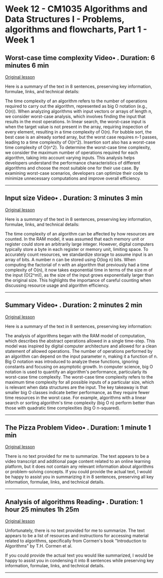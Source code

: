 # Week 12 - CM1035 Algorithms and Data Structures I - Problems, algorithms and flowcharts, Part 1 - Week 1

## Worst-case time complexity Video• . Duration: 6 minutes 6 min

[Original lesson](https://www.coursera.org/learn/uol-algorithms-and-data-structures-1/lecture/Mh8XT/worst-case-time-complexity)

Here is a summary of the text in 8 sentences, preserving key information, formulae, links, and technical details:

The time complexity of an algorithm refers to the number of operations required to carry out the algorithm, represented as big O notation (e.g., O(n)). When analyzing algorithms with input vectors or arrays of length n, we consider worst-case analysis, which involves finding the input that results in the most operations. In linear search, the worst-case input is when the target value is not present in the array, requiring inspection of every element, resulting in a time complexity of O(n). For bubble sort, the best case is an already sorted array, but the worst case requires n-1 passes, leading to a time complexity of O(n^2). Insertion sort also has a worst-case time complexity of O(n^2). To determine the worst-case time complexity, we consider the maximum number of operations required for each algorithm, taking into account varying inputs. This analysis helps developers understand the performance characteristics of different algorithms and choose the most suitable one for their use case. By examining worst-case scenarios, developers can optimize their code to minimize unnecessary computations and improve overall efficiency.

---

## Input size Video• . Duration: 3 minutes 3 min

[Original lesson](https://www.coursera.org/learn/uol-algorithms-and-data-structures-1/lecture/yKACg/input-size)

Here is a summary of the text in 8 sentences, preserving key information, formulae, links, and technical details:

The time complexity of an algorithm can be affected by how resources are counted. In the RAM model, it was assumed that each memory unit or register could store an arbitrarily large integer. However, digital computers typically store a byte in each register or memory unit, limiting space. To accurately count resources, we standardize storage to assume input is an array of bits. A number n can be stored using O(log n) bits. When computing the factorial of n with an algorithm that previously had a time complexity of O(n), it now takes exponential time in terms of the size m of the input (O(2^m)), as the size of the input grows exponentially larger than the original size. This highlights the importance of careful counting when discussing resource usage and algorithm efficiency.

---

## Summary Video• . Duration: 2 minutes 2 min

[Original lesson](https://www.coursera.org/learn/uol-algorithms-and-data-structures-1/lecture/F4PCi/summary)

Here is a summary of the text in 8 sentences, preserving key information:

The analysis of algorithms began with the RAM model of computation, which describes the abstract operations allowed in a single time-step. This model was inspired by digital computer architecture and allowed for a clean statement of allowed operations. The number of operations performed by an algorithm can depend on the input parameter n, making it a function of n. Big O notation was introduced to analyze these functions, ignoring constants and focusing on asymptotic growth. In computer science, big O notation is used to quantify an algorithm's performance, particularly its worst-case time complexity. The worst-case time complexity refers to the maximum time complexity for all possible inputs of a particular size, which is relevant when data structures are the input. The key takeaway is that smaller big O classes indicate better performance, as they require fewer time resources in the worst case. For example, algorithms with a linear search or sorting algorithm's time complexity (big O n) perform better than those with quadratic time complexities (big O n-squared).

---

## The Pizza Problem Video• . Duration: 1 minute 1 min

[Original lesson](https://www.coursera.org/learn/uol-algorithms-and-data-structures-1/lecture/olmE3/the-pizza-problem)

There is no text provided for me to summarize. The text appears to be a video transcript and additional page content related to an online learning platform, but it does not contain any relevant information about algorithms or problem-solving concepts. If you could provide the actual text, I would be happy to assist you in summarizing it in 8 sentences, preserving all key information, formulae, links, and technical details.

---

## Analysis of algorithms Reading• . Duration: 1 hour 25 minutes 1h 25m

[Original lesson](https://www.coursera.org/learn/uol-algorithms-and-data-structures-1/supplement/z0vGY/analysis-of-algorithms)

Unfortunately, there is no text provided for me to summarize. The text appears to be a list of resources and instructions for accessing material related to algorithms, specifically from Cormen's book "Introduction to Algorithms" by T.H. Cormen et al.

If you could provide the actual text you would like summarized, I would be happy to assist you in condensing it into 8 sentences while preserving key information, formulae, links, and technical details.

---

